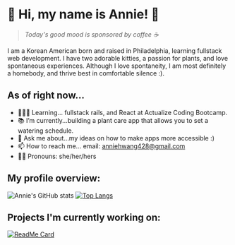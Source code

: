 # 🌱 Hi, my name is Annie! 🌱
> *Today's good mood is sponsored by coffee ☕️*

I am a Korean American born and raised in Philadelphia, learning fullstack web development. I have two adorable kitties, a passion for plants, and love spontaneous experiences. Although I love spontaneity, I am most definitely a homebody, and thrive best in comfortable silence :).

As of right now...
---
- 👩🏻‍💻 Learning... fullstack rails, and React at Actualize Coding Bootcamp. 
- 📚 I’m currently...building a plant care app that allows you to set a watering schedule. 
- 💬 Ask me about...my ideas on how to make apps more accessible :)
- 📫 How to reach me... email: anniehwang428@gmail.com
- 💅🏻 Pronouns: she/her/hers

## My profile overview: 

![Annie's GitHub stats](https://github-readme-stats.vercel.app/api?username=anniejhwang&theme=vue&show_icons=true)
[![Top Langs](https://github-readme-stats.vercel.app/api/top-langs/?username=anniejhwang&layout=compact)](https://github.com/anniejhwang/github-readme-stats)

## Projects I'm currently working on: 

[![ReadMe Card](https://github-readme-stats.vercel.app/api/pin/?username=anniejhwang&repo=PlantCareApp)](https://github.com/anniejhwang/PlantCareApp)
